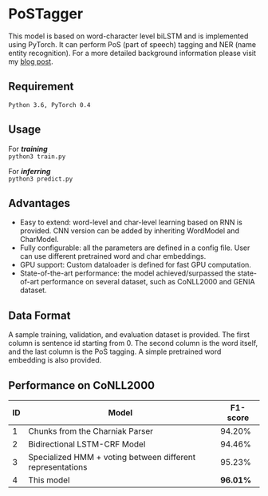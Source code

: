 # PoSTagger
This model is based on word-character level biLSTM and is implemented using PyTorch. It can perform PoS (part of speech) tagging and NER (name entity recognition). For a more detailed background information please visit my [blog post](http://leiluoray.com/2018/10/20/Part-of-Speech-Tagging/).
## Requirement
```
Python 3.6, PyTorch 0.4
```
## Usage
For ***training*** <br>
`python3 train.py`

For ***inferring*** <br>
`python3 predict.py`

## Advantages
* Easy to extend: word-level and char-level learning based on RNN is provided. CNN version can be added by inheriting WordModel and CharModel.
* Fully configurable: all the parameters are defined in a config file. User can use different pretrained word and char embeddings.
* GPU support: Custom dataloader is defined for fast GPU computation.
* State-of-the-art performance: the model achieved/surpassed the state-of-art performance on several dataset, such as CoNLL2000 and GENIA dataset.


## Data Format
A sample training, validation, and evaluation dataset is provided. The first column is sentence id starting from 0. The second column is the word itself, and the last column is the PoS tagging. A simple pretrained word embedding is also provided.

## Performance on CoNLL2000
|ID| Model |F1-score   
|---|--------- | --------
|1| Chunks from the Charniak Parser | 94.20%
|2| Bidirectional LSTM-CRF Model | 94.46%
|3| Specialized HMM + voting between different representations |  95.23%
|4| This model | **96.01%** 
